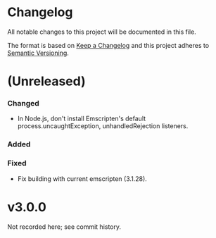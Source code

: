 # Changelog

All notable changes to this project will be documented in this file.

The format is based on [Keep a Changelog](http://keepachangelog.com/) and this
project adheres to [Semantic Versioning](http://semver.org/).

(Unreleased)
==================
### Changed
* In Node.js, don't install Emscripten's default process.uncaughtException,
  unhandledRejection listeners.
### Added
### Fixed
* Fix building with current emscripten (3.1.28).

v3.0.0
==================
Not recorded here; see commit history.
